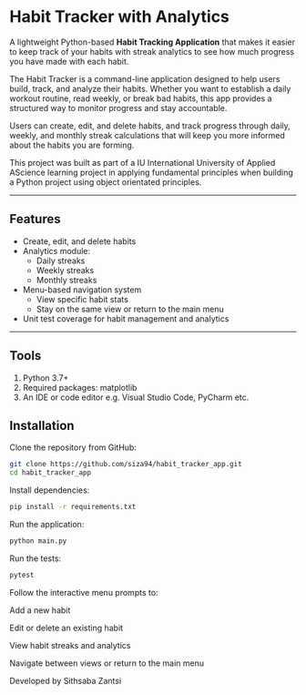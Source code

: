 # Habit Tracker with Analytics

A lightweight Python-based **Habit Tracking Application** that makes it easier to keep track of your habits with streak analytics
to see how much progress you have made with each habit.

The Habit Tracker is a command-line application designed to help users build, track, and analyze their habits. Whether you want to establish a daily workout routine, read weekly, or break bad habits, this app provides a structured way to monitor progress and stay accountable.

Users can create, edit, and delete habits, and track progress through daily, weekly, and monthly streak calculations that will keep you
more informed about the habits you are forming.  

This project was built as part of a IU International University of Applied AScience learning project in applying fundamental principles
when building a Python project using object orientated principles.

---

## Features

- Create, edit, and delete habits
- Analytics module:
  * Daily streaks
  * Weekly streaks
  * Monthly streaks
- Menu-based navigation system
  * View specific habit stats
  * Stay on the same view or return to the main menu
- Unit test coverage for habit management and analytics

---

## Tools 

1. Python 3.7+
2. Required packages: matplotlib
3. An IDE or code editor e.g. Visual Studio Code, PyCharm etc.

## Installation

Clone the repository from GitHub:

```bash
git clone https://github.com/siza94/habit_tracker_app.git
cd habit_tracker_app
```

Install dependencies:
```bash
pip install -r requirements.txt
```

Run the application:

```bash
python main.py
```

Run the tests:

```bash
pytest
```

Follow the interactive menu prompts to:

Add a new habit

Edit or delete an existing habit

View habit streaks and analytics

Navigate between views or return to the main menu

Developed by Sithsaba Zantsi
